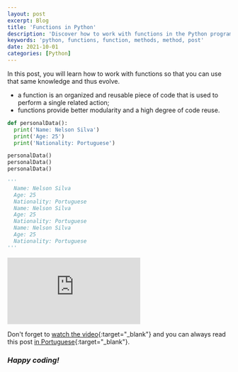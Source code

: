 ```yaml
---
layout: post
excerpt: Blog
title: 'Functions in Python'
description: 'Discover how to work with functions in the Python programming language. Get answers to your questions with the theory and examples presented.'
keywords: 'python, functions, function, methods, method, post'
date: 2021-10-01
categories: [Python]
---
```


In this post, you will learn how to work with functions so that you can use that same knowledge and thus evolve.

- a function is an organized and reusable piece of code that is used to perform a single related action;
- functions provide better modularity and a high degree of code reuse.

```python
def personalData():
  print('Name: Nelson Silva')
  print('Age: 25')
  print('Nationality: Portuguese')

personalData()
personalData()
personalData()

'''
  Name: Nelson Silva
  Age: 25
  Nationality: Portuguese
  Name: Nelson Silva
  Age: 25
  Nationality: Portuguese
  Name: Nelson Silva
  Age: 25
  Nationality: Portuguese
'''
```

<div class="video-container">
  <iframe src="https://www.youtube.com/embed/H8M_73ybl5Y" frameborder="0" allowfullscreen></iframe>
</div>

Don't forget to [watch the video](https://youtu.be/H8M_73ybl5Y){:target="\_blank"} and you can always read this post [in Portuguese](https://caffeinealgorithm.com/blog/funcoes-em-python/){:target="\_blank"}.

### _Happy coding!_
